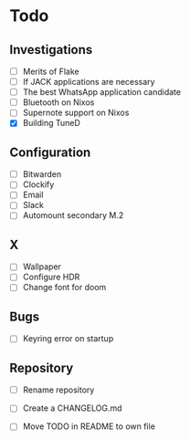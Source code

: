 # Todo

## Investigations
- [ ] Merits of Flake
- [ ] If JACK applications are necessary
- [ ] The best WhatsApp application candidate
- [ ] Bluetooth on Nixos
- [ ] Supernote support on Nixos
- [x] Building TuneD

## Configuration
- [ ] Bitwarden
- [ ] Clockify
- [ ] Email
- [ ] Slack
- [ ] Automount secondary M.2

## X
- [ ] Wallpaper
- [ ] Configure HDR
- [ ] Change font for doom

## Bugs
- [ ] Keyring error on startup

## Repository
- [ ] Rename repository
- [ ] Create a CHANGELOG.md
- [ ] Move TODO in README to own file

